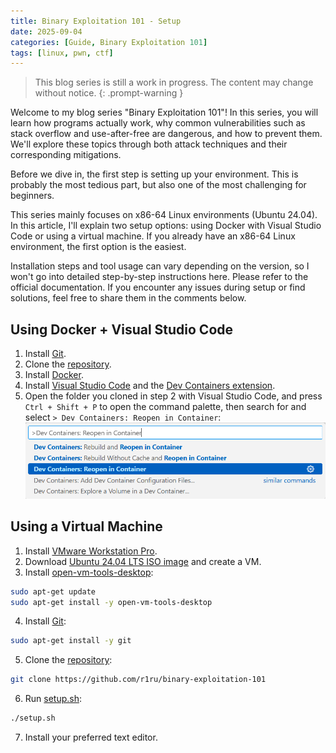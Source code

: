 ```yaml
---
title: Binary Exploitation 101 - Setup
date: 2025-09-04
categories: [Guide, Binary Exploitation 101]
tags: [linux, pwn, ctf]
---
```


> This blog series is still a work in progress. The content may change without notice.
{: .prompt-warning }

Welcome to my blog series "Binary Exploitation 101"! In this series, you will learn how programs actually work, why common vulnerabilities such as stack overflow and use-after-free are dangerous, and how to prevent them. We'll explore these topics through both attack techniques and their corresponding mitigations.

Before we dive in, the first step is setting up your environment. This is probably the most tedious part, but also one of the most challenging for beginners.

This series mainly focuses on x86-64 Linux environments (Ubuntu 24.04). In this article, I'll explain two setup options: using Docker with Visual Studio Code or using a virtual machine. If you already have an x86-64 Linux environment, the first option is the easiest.

Installation steps and tool usage can vary depending on the version, so I won't go into detailed step-by-step instructions here. Please refer to the official documentation. If you encounter any issues during setup or find solutions, feel free to share them in the comments below.

## Using Docker + Visual Studio Code
1. Install [Git](https://git-scm.com/downloads).
2. Clone the [repository](https://github.com/r1ru/binary-exploitation-101).
3. Install [Docker](https://docs.docker.com/engine/install/).
4. Install [Visual Studio Code](https://code.visualstudio.com/download) and the [Dev Containers extension](https://marketplace.visualstudio.com/items?itemName=ms-vscode-remote.remote-containers).
5. Open the folder you cloned in step 2 with Visual Studio Code, and press `Ctrl + Shift + P` to open the command palette, then search for and select `> Dev Containers: Reopen in Container`:
![](/assets/img/posts/2025-09-04-9/devcontaiers.png)

## Using a Virtual Machine
1. Install [VMware Workstation Pro](https://knowledge.broadcom.com/external/article/387947/installing-vmware-workstation-pro.html).
2. Download [Ubuntu 24.04 LTS ISO image](https://ubuntu.com/download/desktop) and create a VM.
3. Install [open-vm-tools-desktop](https://knowledge.broadcom.com/external/article?legacyId=2073803):
```bash
sudo apt-get update
sudo apt-get install -y open-vm-tools-desktop
```
4. Install [Git](https://git-scm.com/downloads/linux):
```bash
sudo apt-get install -y git
```
5. Clone the [repository](https://github.com/r1ru/binary-exploitation-101):
```bash
git clone https://github.com/r1ru/binary-exploitation-101
```
6. Run [setup.sh](https://github.com/r1ru/binary-exploitation-101/blob/main/setup.sh):
```bash
./setup.sh
```
7. Install your preferred text editor.
